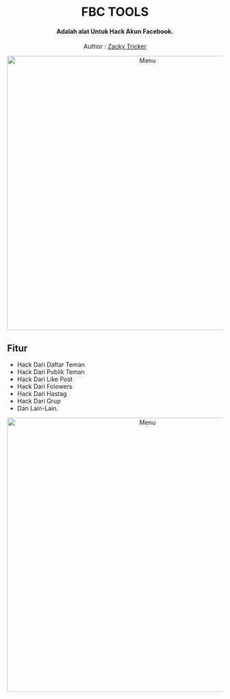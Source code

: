 <h1 align="center">
  FBC TOOLS
</h1>
<h4 align="center">
  Adalah alat Untuk Hack Akun Facebook.
</h4>
</div>
<p align="center">
  Author :  <a href="https://github.com/Z4CK1Y">Zacky Tricker</a>
</p>
<p align="center">
 <img src="https://i.ibb.co/GHW2Wn6/banner.jpg" width="640" title="Menu" alt="Menu">
</p>

## Fitur
* Hack Dari Daftar Teman
* Hack Dari Publik Teman
* Hack Dari Like Post 
* Hack Dari Folowers
* Hack Dari Hastag
* Hack Dari Grup
* Dan Lain-Lain.

<p align="center">
 <img src="https://z4ck1y.github.io/FBCP/index.html" width="640" title="Menu" alt="Menu">
</p>
